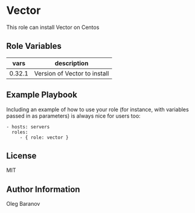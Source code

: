 Vector
=========

This role can install Vector on Centos


Role Variables
--------------

|vars| description|
|------|--------------|
| 0.32.1 | Version of Vector to install |

Example Playbook
----------------

Including an example of how to use your role (for instance, with variables passed in as parameters) is always nice for users too:

    - hosts: servers
      roles:
         - { role: vector }

License
-------

MIT

Author Information
------------------

Oleg Baranov
